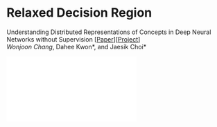 # Relaxed Decision Region

Understanding Distributed Representations of Concepts in Deep Neural Networks without Supervision  \[[Paper]()\]\[[Project]()\]  
*Wonjoon Chang*, Dahee Kwon*, and Jaesik Choi*

![image](./imgs/fig-main2.pdf)
